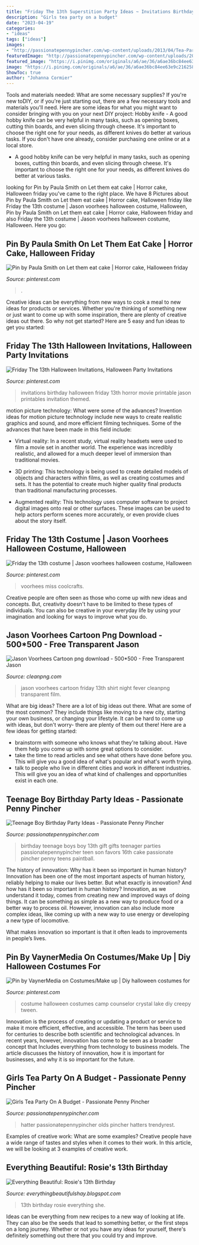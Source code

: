 ```yaml
---
title: "Friday The 13th Superstition Party Ideas ~ Invitations Birthday Halloween Friday 13th Horror Movie Printable Jason Printables Invitation Themed"
description: "Girls tea party on a budget"
date: "2023-04-19"
categories:
- "ideas"
tags: ["ideas"]
images:
- "http://passionatepennypincher.com/wp-content/uploads/2013/04/Tea-Party-683x1024.jpg"
featuredImage: "http://passionatepennypincher.com/wp-content/uploads/2013/04/Tea-Party-683x1024.jpg"
featured_image: "https://i.pinimg.com/originals/a6/ae/36/a6ae36bc84ee63e9c216258d4afda7bd.png"
image: "https://i.pinimg.com/originals/a6/ae/36/a6ae36bc84ee63e9c216258d4afda7bd.png"
ShowToc: true
author: "Johanna Cormier"
---
```



Tools and materials needed: What are some necessary supplies?
If you're new toDIY, or if you're just starting out, there are a few necessary tools and materials you'll need. Here are some ideas for what you might want to consider bringing with you on your next DIY project:
Hobby knife - A good hobby knife can be very helpful in many tasks, such as opening boxes, cutting thin boards, and even slicing through cheese. It's important to choose the right one for your needs, as different knives do better at various tasks. If you don't have one already, consider purchasing one online or at a local store.

- A good hobby knife can be very helpful in many tasks, such as opening boxes, cutting thin boards, and even slicing through cheese. It's important to choose the right one for your needs, as different knives do better at various tasks.

	

		
looking for Pin by Paula Smith on Let them eat cake | Horror cake, Halloween friday you've came to the right place. We have 8 Pictures about Pin by Paula Smith on Let them eat cake | Horror cake, Halloween friday like Friday the 13th costume | Jason voorhees halloween costume, Halloween, Pin by Paula Smith on Let them eat cake | Horror cake, Halloween friday and also Friday the 13th costume | Jason voorhees halloween costume, Halloween. Here you go:
		
    
## Pin By Paula Smith On Let Them Eat Cake | Horror Cake, Halloween Friday

<img loading=lazy src="https://i.pinimg.com/736x/c9/66/d7/c966d71b5ef4925eccce0314a76dd826.jpg" onerror="this.onerror=null;this.src='https://tse2.mm.bing.net/th?id=OIP.BCdNvXLWdw1GFc6vq2WazAHaGq&amp;pid=15.1';" alt="Pin by Paula Smith on Let them eat cake | Horror cake, Halloween friday">

_Source: pinterest.com_

>. 

	

Creative ideas can be everything from new ways to cook a meal to new ideas for products or services. Whether you're thinking of something new or just want to come up with some inspiration, there are plenty of creative ideas out there. So why not get started? Here are 5 easy and fun ideas to get you started: 

    
## Friday The 13th Halloween Invitations, Halloween Party Invitations

<img loading=lazy src="https://i.pinimg.com/736x/2d/9c/55/2d9c552623590c3ea08c9c964ed2f00a--printable-invitations-party-printables.jpg" onerror="this.onerror=null;this.src='https://tse3.mm.bing.net/th?id=OIP.3kUGHV8esvJzAjfxEcS8uQHaHa&amp;pid=15.1';" alt="Friday The 13th Halloween Invitations, Halloween Party Invitations">

_Source: pinterest.com_

>invitations birthday halloween friday 13th horror movie printable jason printables invitation themed. 

	

motion picture technology: What were some of the advances?
Invention ideas for motion picture technology include new ways to create realistic graphics and sound, and more efficient filming techniques. Some of the advances that have been made in this field include: 
- Virtual reality: In a recent study, virtual reality headsets were used to film a movie set in another world. The experience was incredibly realistic, and allowed for a much deeper level of immersion than traditional movies. 

- 3D printing: This technology is being used to create detailed models of objects and characters within films, as well as creating costumes and sets. It has the potential to create much higher quality final products than traditional manufacturing processes. 

- Augmented reality: This technology uses computer software to project digital images onto real or other surfaces. These images can be used to help actors perform scenes more accurately, or even provide clues about the story itself.

    
## Friday The 13th Costume | Jason Voorhees Halloween Costume, Halloween

<img loading=lazy src="https://i.pinimg.com/originals/a6/ae/36/a6ae36bc84ee63e9c216258d4afda7bd.png" onerror="this.onerror=null;this.src='https://tse2.mm.bing.net/th?id=OIP.D5v5uFZKsvxcs3xtnqOztQHaWO&amp;pid=15.1';" alt="Friday the 13th costume | Jason voorhees halloween costume, Halloween">

_Source: pinterest.com_

>voorhees miss coolcrafts. 

	

Creative people are often seen as those who come up with new ideas and concepts. But, creativity doesn't have to be limited to these types of individuals. You can also be creative in your everyday life by using your imagination and looking for ways to improve what you do.

    
## Jason Voorhees Cartoon Png Download - 500*500 - Free Transparent Jason

<img loading=lazy src="https://banner2.cleanpng.com/20180525/sal/kisspng-jason-voorhees-t-shirt-night-fever-friday-the-13th-friday-night-5b08abc2254cc5.2291712415272949141528.jpg" onerror="this.onerror=null;this.src='https://tse1.mm.bing.net/th?id=OIP.g34oi_8gR7kezZQXYx3PZwHaEH&amp;pid=15.1';" alt="Jason Voorhees Cartoon png download - 500*500 - Free Transparent Jason">

_Source: cleanpng.com_

>jason voorhees cartoon friday 13th shirt night fever cleanpng transparent film. 

	

What are big ideas?
There are a lot of big ideas out there. What are some of the most common? They include things like moving to a new city, starting your own business, or changing your lifestyle. It can be hard to come up with ideas, but don't worry- there are plenty of them out there! Here are a few ideas for getting started: 
- brainstorm with someone who knows what they're talking about. Have them help you come up with some great options to consider. 
- take the time to read articles and see what others have done before you. This will give you a good idea of what's popular and what's worth trying. 
- talk to people who live in different cities and work in different industries. This will give you an idea of what kind of challenges and opportunities exist in each one.

    
## Teenage Boy Birthday Party Ideas - Passionate Penny Pincher

<img loading=lazy src="http://passionatepennypincher.com/wp-content/uploads/2013/04/Teenage-Birthday-Party-Ideas.jpg" onerror="this.onerror=null;this.src='https://tse4.mm.bing.net/th?id=OIP.qyr-1BufMtxZ0JBzsKU7MgHaLG&amp;pid=15.1';" alt="Teenage Boy Birthday Party Ideas - Passionate Penny Pincher">

_Source: passionatepennypincher.com_

>birthday teenage boys boy 13th gift gifts teenager parties passionatepennypincher teen son favors 16th cake passionate pincher penny teens paintball. 

	

The history of innovation: Why has it been so important in human history?
Innovation has been one of the most important aspects of human history, reliably helping to make our lives better. But what exactly is innovation? And how has it been so important in human history?
Innovation, as we understand it today, comes from creating new and improved ways of doing things. It can be something as simple as a new way to produce food or a better way to process oil. However, innovation can also include more complex ideas, like coming up with a new way to use energy or developing a new type of locomotive.

What makes innovation so important is that it often leads to improvements in people’s lives.

    
## Pin By VaynerMedia On Costumes/Make Up | Diy Halloween Costumes For

<img loading=lazy src="https://i.pinimg.com/736x/45/89/e4/4589e462790c3a2a8dbde77b305d6419--diy-halloween-costumes-costume-ideas.jpg" onerror="this.onerror=null;this.src='https://tse2.mm.bing.net/th?id=OIP.qi6_gCqTaEW2drYi39WwyAHaHa&amp;pid=15.1';" alt="Pin by VaynerMedia on Costumes/Make up | Diy halloween costumes for">

_Source: pinterest.com_

>costume halloween costumes camp counselor crystal lake diy creepy tween. 

	

Innovation is the process of creating or updating a product or service to make it more efficient, effective, and accessible. The term has been used for centuries to describe both scientific and technological advances. In recent years, however, innovation has come to be seen as a broader concept that Includes everything from technology to business models. The article discusses the history of innovation, how it is important for businesses, and why it is so important for the future.

    
## Girls Tea Party On A Budget - Passionate Penny Pincher

<img loading=lazy src="http://passionatepennypincher.com/wp-content/uploads/2013/04/Tea-Party-683x1024.jpg" onerror="this.onerror=null;this.src='https://tse1.mm.bing.net/th?id=OIP.9VmQ0VlGjWC8IWOb1wTDggHaLG&amp;pid=15.1';" alt="Girls Tea Party On A Budget - Passionate Penny Pincher">

_Source: passionatepennypincher.com_

>hatter passionatepennypincher olds pincher hatters trendyrest. 

	

Examples of creative work: What are some examples?
Creative people have a wide range of tastes and styles when it comes to their work. In this article, we will be looking at 3 examples of creative work.

    
## Everything Beautiful: Rosie&#039;s 13th Birthday

<img loading=lazy src="http://3.bp.blogspot.com/_T9rk6olBNz4/TUhw6cMzAKI/AAAAAAAAEIM/3Rkun689UKI/s1600/IMG_1479.JPG" onerror="this.onerror=null;this.src='https://tse3.mm.bing.net/th?id=OIP.0Mp2GpdCKDahoGR3JNL82AHaE8&amp;pid=15.1';" alt="Everything Beautiful: Rosie&#039;s 13th Birthday">

_Source: everythingbeautifulshay.blogspot.com_

>13th birthday rosie everything she. 

	

Ideas can be everything from new recipes to a new way of looking at life. They can also be the seeds that lead to something better, or the first steps on a long journey. Whether or not you have any ideas for yourself, there's definitely something out there that you could try and improve.

